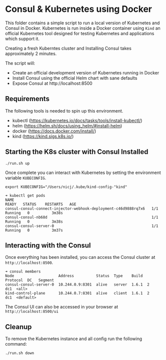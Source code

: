 # Consul & Kubernetes using Docker
This folder contains a simple script to run a local version of Kubernetes and Consul in Docker. Kubernetes is run inside
a Docker container using `Kind` an official Kubernetes tool designed for testing Kubernetes and applications which 
support it.

Creating a fresh Kuberntes cluster and Installing Consul takes approximately 2 minutes.

The script will:
* Create an official development version of Kubernetes running in Docker
* Install Consul using the official Helm chart with sane defaults
* Expose Consul at http://localhost:8500

## Requirements
The following tools is needed to spin up this environment.

* kubectl (https://kubernetes.io/docs/tasks/tools/install-kubectl/)
* helm (https://helm.sh/docs/using_helm/#install-helm)
* docker (https://docs.docker.com/install/)
* kind (https://kind.sigs.k8s.io/)

## Starting the K8s cluster with Consul Installed

```
./run.sh up
```

Once complete you can interact with Kubernetes by setting the environment variable `KUBECONFIG`.

```
export KUBECONFIG="/Users/nicj/.kube/kind-config-"kind"

➜ kubectl get pods
NAME                                                              READY   STATUS    RESTARTS   AGE
consul-consul-connect-injector-webhook-deployment-c46d9888rq7x6   1/1     Running   0          3m38s
consul-consul-nb68d                                               1/1     Running   0          3m38s
consul-consul-server-0                                            1/1     Running   0          3m37s
```

## Interacting with the Consul
Once everything has been installed, you can access the Consul cluster at `http://localhost:8500`.

```
➜ consul members
Node                    Address          Status  Type    Build  Protocol  DC   Segment
consul-consul-server-0  10.244.0.9:8301  alive   server  1.6.1  2         dc1  <all>
kind-control-plane      10.244.0.7:8301  alive   client  1.6.1  2         dc1  <default>
```

The Consul UI can also be accessed in your browser at `http://localhost:8500/ui`

## Cleanup
To remove the Kubernetes instance and all config run the following command:

```
./run.sh down
```
